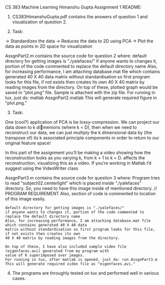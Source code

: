 CS 383 Machine Learning Himanshu Gupta Assignment 1 README:

1)  CS383HimanshuGupta.pdf contains the answers of question 1 and
    visualization of question 2.

2)  Task:

-\> Standardizes the data -\> Reduces the data to 2D using PCA -\> Plot
the data as points in 2D space for visualization

AssgnPart2.m contains the source code for question 2 where: default
directory for getting images is "./yalefaces/" if anyone wants to
changes it, portion of the code commented to replace the default
directory name Also, for increasing performance, I am attaching
database.mat file which contains generated 40 X 40 data matrix without
standardisation so first program looks for this file, if not exists then
creates its own 40 X 40 matrix by reading images from the directory. On
top of these, plotted graph would be saved in "plot.png" file. Sample is
attached with the zip file. For running in tux, just do: matlab
AssgnPart2.matlab This will generate required figure in "plot.png."

3)  Task:

One (cool?) application of PCA is be lossy-compression. We can project
our data down to k dimenions (where k \< D), then when we need to
reconstruct our data, we can just multiply the k dimensional data by
(the transpose of) its k associated principle components in order to
return to our original feature space!

In this part of the assignment you’ll be making a video showing how the
reconstruction looks as you varying k, from k = 1 to k = D. affects the
reconstruction, visualizing this as a video. If you’re working in Matlab
I’d suggest using the VideoWriter class

AssgnPart3.m contains the source code for question 3 where: Program
tries to read "subject02.centerlight" which is placed inside
"./yalefaces" directory. So, you need to have this image inside of
mentioned directory. // PROGRAM REQUIREMENT Also, section of code is
commented to location of this image easily.

    default directory for getting images is "./yalefaces/"
    if anyone wants to changes it, portion of the code commented to replace the default directory name
    Also, for increasing performance, I am attaching database.mat file which contains generated 40 X 40 data
    matrix without standardisation so first program looks for this file, if not exists then creates its own
    40 X 40 matrix by reading images from the directory.

    On top of these, I have also included sample video file (eigenfaces.avi) generated from my program with 
    value of K superimposed over images.
    For running in tux, after matlab is opened, just do: run AssgnPart3.m
    This will generate required video file as "eigenfaces.avi."

4)  The programs are throughly tested on tux and performed well in
    various cases.

